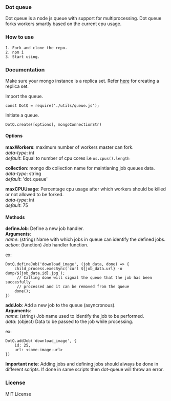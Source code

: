 ### Dot queue

Dot queue is a node js queue with support for multiprocessing. Dot queue forks workers smartly based on the current cpu usage.

### How to use
```
1. Fork and clone the repo.
2. npm i
3. Start using.
```

### Documentation

Make sure your mongo instance is a replica set. Refer [here](https://github.com/cayasso/mongo-oplog#configure-mongodb-with-replica-set "here") for creating a replica set.

Import the queue.

`const DotQ = require('./utils/queue.js');`

Initiate a queue.

`DotQ.create([options], mongoConnectionStr)`

#### Options
 **maxWorkers**: maximum number of workers master can fork.  
	 *data-type*: int  
	 *default*: Equal to number of cpu cores i.e `os.cpus().length`  

**collection**: mongo db collection name for maintianing job queues data.  
	*data-type*: string  
	*default*: 'dot_queue'

**maxCPUUsage**: Percentage cpu usage after which workers should be killed or not allowed to be forked.  
	*data-type*: int  
	*default*: 75

#### Methods
**defineJob**: Define a new job handler.  
**Arguments**:  
	*name*: (string) Name with which jobs in queue can identify the defined jobs.   
	*action*: (function) Job handler function.

ex:
```
DotQ.defineJob('download_image', (job_data, done) => {
	child_process.execSync(`curl ${job_data.url} -o dump/${job_data.id}.jpg`);
	 // Calling done will signal the queue that the job has been succesfully
	 // processed and it can be removed from the queue
	done();
})
```
**addJob**: Add a new job to the queue (asyncronous).  
**Arguments**:  
	*name*: (string) Job name used to identify the job to be performed.  
	*data*: (object) Data to be passed to the job while processing.

ex:
```
DotQ.addJob('download_image', {
	id: 25,
	url: <some-image-url>
})
```

**Important note**: Adding jobs and defining jobs should always be done in different scripts. If done in same scripts then dot-queue will throw an error.

### License

MIT License
